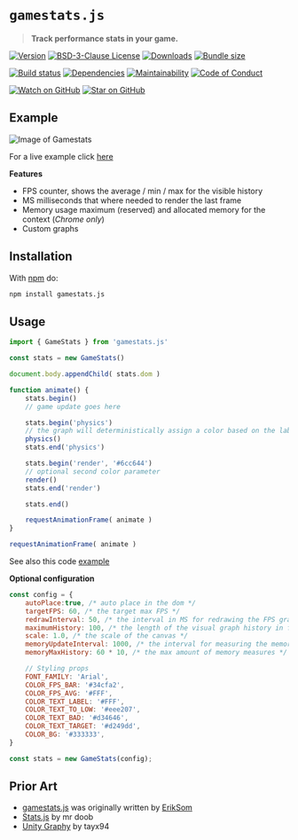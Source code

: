 # `gamestats.js`

> **Track performance stats in your game.**

[![Version][version-badge]][package]
[![BSD-3-Clause License][license-badge]][license]
[![Downloads][downloads-badge]][npmtrends]
[![Bundle size][bundlephobia-badge]][bundlephobia]

<!-- [![Code Coverage][coveralls-badge]][coveralls] -->

[![Build status][build-status-badge]][build-status]
[![Dependencies][libraries.io-badge]][libraries.io]
[![Maintainability][codeclimate-badge]][codeclimate]
[![Code of Conduct][code-of-conduct-badge]][code-of-conduct]
<!-- [![PRs Welcome][prs-badge]][prs] -->

[![Watch on GitHub][github-watch-badge]][github-watch]
[![Star on GitHub][github-star-badge]][github-star]

## Example
![Image of Gamestats](https://i.imgur.com/nCMwblD.gif)

For a live example click [here](https://birbhouse-games.github.io/gamestats/example/)

**Features**
- FPS counter, shows the average / min / max for the visible history
- MS milliseconds that where needed to render the last frame
- Memory usage maximum (reserved) and allocated memory for the context (*Chrome only*)
- Custom graphs

## Installation

With [npm](https://npmjs.org) do:

```bash
npm install gamestats.js
```

## Usage

```js
import { GameStats } from 'gamestats.js'

const stats = new GameStats()

document.body.appendChild( stats.dom )

function animate() {
	stats.begin()
	// game update goes here

	stats.begin('physics')
	// the graph will deterministically assign a color based on the label
	physics()
	stats.end('physics')

	stats.begin('render', '#6cc644')
	// optional second color parameter
	render()
	stats.end('render')

	stats.end()

	requestAnimationFrame( animate )
}

requestAnimationFrame( animate )
```
See also this code [example](https://github.com/eriksom/gamestats/blob/main/example/index.html)

**Optional configuration**

```js
const config = {
	autoPlace:true, /* auto place in the dom */
	targetFPS: 60, /* the target max FPS */
	redrawInterval: 50, /* the interval in MS for redrawing the FPS graph */
	maximumHistory: 100, /* the length of the visual graph history in frames */
	scale: 1.0, /* the scale of the canvas */
	memoryUpdateInterval: 1000, /* the interval for measuring the memory */
	memoryMaxHistory: 60 * 10, /* the max amount of memory measures */

	// Styling props
	FONT_FAMILY: 'Arial',
	COLOR_FPS_BAR: '#34cfa2',
	COLOR_FPS_AVG: '#FFF',
	COLOR_TEXT_LABEL: '#FFF',
	COLOR_TEXT_TO_LOW: '#eee207',
	COLOR_TEXT_BAD: '#d34646',
	COLOR_TEXT_TARGET: '#d249dd',
	COLOR_BG: '#333333',
}

const stats = new GameStats(config);
```

## Prior Art
* [gamestats.js](https://github.com/ErikSom/gamestats) was originally written by [ErikSom](https://github.com/ErikSom)
* [Stats.js](https://github.com/mrdoob/stats.js) by mr doob
* [Unity Graphy](https://github.com/Tayx94/graphy) by tayx94






[bundlephobia]: https://bundlephobia.com/result?p=gamestats.js
[bundlephobia-badge]: https://img.shields.io/bundlephobia/minzip/gamestats.js.svg?style=flat-square
[build-status]: https://github.com/eriksom/gamestats/actions
[build-status-badge]: https://img.shields.io/github/actions/workflow/status/eriksom/gamestats/release.yml?style=flat-square
[code-of-conduct]: CODE_OF_CONDUCT.md
[code-of-conduct-badge]: https://img.shields.io/badge/code%20of-conduct-ff69b4.svg?style=flat-square
[codeclimate]: https://codeclimate.com/github/eriksom/gamestats
[codeclimate-badge]: https://img.shields.io/codeclimate/maintainability/eriksom/gamestats.svg?style=flat-square
[coveralls]: https://coveralls.io/github/eriksom/gamestats
[coveralls-badge]: https://img.shields.io/coveralls/eriksom/gamestats.svg?style=flat-square
[downloads-badge]: https://img.shields.io/npm/dm/gamestats.js.svg?style=flat-square
[github-watch]: https://github.com/eriksom/gamestats/watchers
[github-watch-badge]: https://img.shields.io/github/watchers/eriksom/gamestats.svg?style=social
[github-star]: https://github.com/eriksom/gamestats/stargazers
[github-star-badge]: https://img.shields.io/github/stars/eriksom/gamestats.svg?style=social
[libraries.io]: https://libraries.io/npm/gamestats.js
[libraries.io-badge]: https://img.shields.io/librariesio/release/npm/gamestats.js.svg?style=flat-square
[license]: LICENSE
[license-badge]: https://img.shields.io/npm/l/gamestats.js.svg?style=flat-square
[npmtrends]: https://www.npmtrends.com/gamestats.js
[package]: https://npmjs.com/package/gamestats.js
[prs]: CONTRIBUTING.md
[prs-badge]: https://img.shields.io/badge/PRs-welcome-brightgreen.svg?style=flat-square
[version-badge]: https://img.shields.io/npm/v/gamestats.js.svg?style=flat-square
